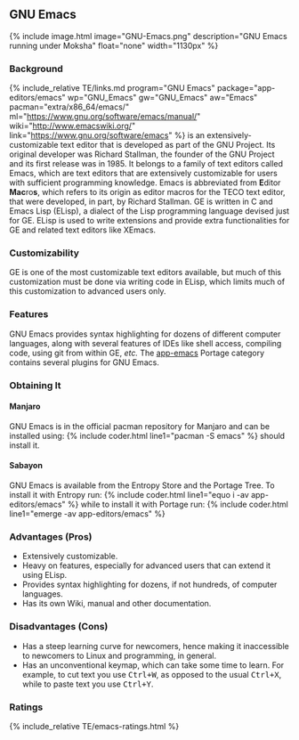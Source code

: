 ## GNU Emacs
{% include image.html image="GNU-Emacs.png" description="GNU Emacs running under Moksha" float="none" width="1130px" %}

### Background
{% include_relative TE/links.md program="GNU Emacs" package="app-editors/emacs" wp="GNU_Emacs" gw="GNU_Emacs" aw="Emacs" pacman="extra/x86_64/emacs/" ml="https://www.gnu.org/software/emacs/manual/" wiki="http://www.emacswiki.org/" link="https://www.gnu.org/software/emacs" %} is an extensively-customizable text editor that is developed as part of the GNU Project. Its original developer was Richard Stallman, the founder of the GNU Project and its first release was in 1985. It belongs to a family of text editors called Emacs, which are text editors that are extensively customizable for users with sufficient programming knowledge. Emacs is abbreviated from <b>E</b>ditor <b>Mac</b>ro<b>s</b>, which refers to its origin as editor macros for the TECO text editor, that were developed, in part, by Richard Stallman. GE is written in C and Emacs Lisp (ELisp), a dialect of the Lisp programming language devised just for GE. ELisp is used to write extensions and provide extra functionalities for GE and related text editors like XEmacs.

### Customizability
GE is one of the most customizable text editors available, but much of this customization must be done via writing code in ELisp, which limits much of this customization to advanced users only.

### Features
GNU Emacs provides syntax highlighting for dozens of different computer languages, along with several features of IDEs like shell access, compiling code, using git from within GE, *etc.* The [app-emacs](http://gpo.zugaina.org/app-emacs/) Portage category contains several plugins for GNU Emacs.

### Obtaining It
#### Manjaro
GNU Emacs is in the official pacman repository for Manjaro and can be installed using:
{% include coder.html line1="pacman -S emacs" %}
should install it.

#### Sabayon
GNU Emacs is available from the Entropy Store and the Portage Tree. To install it with Entropy run:
{% include coder.html line1="equo i -av app-editors/emacs" %}
while to install it with Portage run:
{% include coder.html line1="emerge -av app-editors/emacs" %}

### Advantages (Pros)
* Extensively customizable.
* Heavy on features, especially for advanced users that can extend it using ELisp.
* Provides syntax highlighting for dozens, if not hundreds, of computer languages.
* Has its own Wiki, manual and other documentation.

### Disadvantages (Cons)
* Has a steep learning curve for newcomers, hence making it inaccessible to newcomers to Linux and programming, in general.
* Has an unconventional keymap, which can take some time to learn. For example, to cut text you use <kbd>Ctrl+W</kbd>, as opposed to the usual <kbd>Ctrl+X</kbd>, while to paste text you use <kbd>Ctrl+Y</kbd>.

### Ratings
{% include_relative TE/emacs-ratings.html %}
